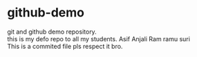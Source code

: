 # github-demo
git and github demo repository.
<br/>
this is my defo repo to all my students.
Asif
Anjali 
Ram 
ramu
suri 
</br>
This is a commited file pls respect it bro.
